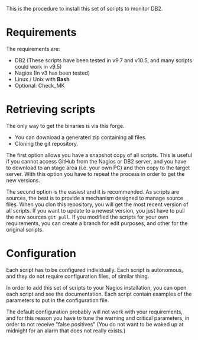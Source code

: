 This is the procedure to install this set of scripts to monitor DB2.

# Requirements

The requirements are:

* DB2 (These scripts have been tested in v9.7 and v10.5, and many scripts could work in v9.5)
* Nagios (In v3 has been tested)
* Linux / Unix with **Bash**
* Optional: Check_MK

# Retrieving scripts

The only way to get the binaries is via this forge.

* You can download a generated zip containing all files.
* Cloning the git repository.

The first option allows you have a snapshot copy of all scripts. This is useful if you cannot access GitHub from the Nagios or DB2 server, and you have to download to an stage area (i.e. your own PC) and then copy to the target server. With this option you have to repeat the process in order to get the new versions.

The second option is the easiest and it is recommended. As scripts are sources, the best is to provide a mechanism designed to manage source files. When you clon this repository, you will get the most recent version of all scripts. If you want to update to a newest version, you just have to pull the new sources `git pull`. If you modified the scripts for your own requirements, you can create a branch for edit purposes, and other for the original scripts.

# Configuration

Each script has to be configured individually. Each script is autonomous, and they do not require configuration files, of similar thing.

In order to add this set of scripts to your Nagios installation, you can open each script and see the documentation. Each script contain examples of the parameters to put in the configuration file.

The default configuration probably will not work with your requirements, and for this reason you have to tune the warning and critical parameters, in order to not receive "false positives" (You do not want to be waked up at midnight for an alarm that does not really exists.)